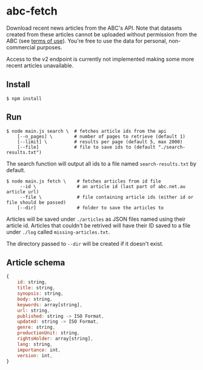 # abc-fetch
Download recent news articles from the ABC's API. Note that datasets created from these articles cannot be uploaded without permission from the ABC (see [terms of use](https://help.abc.net.au/hc/en-us/articles/360001548096)). You're free to use the data for personal, non-commercial purposes.

Access to the v2 endpoint is currently not implemented making some more recent articles unavailable.

## Install

```shell
$ npm install
```

## Run

```shell
$ node main.js search \  # fetches article ids from the api
    [--n_pages] \        # number of pages to retrieve (default 1)
    [--limit] \          # results per page (default 5, max 2000)
    [--file]             # file to save ids to (default "./search-results.txt")
```

The search function will output all ids to a file named `search-results.txt` by default.

```shell
$ node main.js fetch \    # fetches articles from id file
     --id \               # an article id (last part of abc.net.au article url)
     --file \             # file containing article ids (either id or file should be passed)
    [--dir]               # folder to save the articles to       
```

Articles will be saved under `./articles` as JSON files named using their article id. Articles that couldn't be retrived will have their ID saved to a file under `./log` called `missing-articles.txt`.

The directory passed to `--dir` will be created if it doesn't exist.

## Article schema

```js
{
    id: string,
    title: string,
    synopsis: string,
    body: string,
    keywords: array[string],
    url: string,
    published: string -> ISO Format,
    updated: string -> ISO Format,
    genre: string,
    productionUnit: string,
    rightsHolder: array[string],
    lang: string,
    importance: int,
    version: int,
}
```
